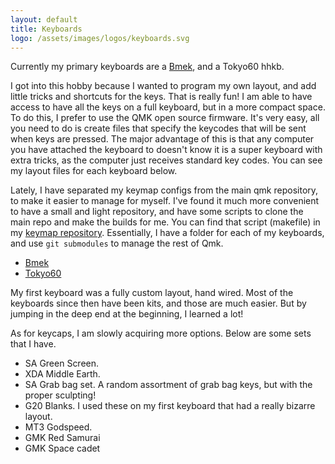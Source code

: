 ```yaml
---
layout: default
title: Keyboards
logo: /assets/images/logos/keyboards.svg
---
```


Currently my primary keyboards are a [Bmek](https://github.com/Bemeier/bmek), and a Tokyo60 hhkb.

I got into this hobby because I wanted to program my own layout, and add little tricks and shortcuts for the keys.
That is really fun!
I am able to have access to have all the keys on a full keyboard, but in a more compact space.
To do this, I prefer to use the QMK open source firmware.
It's very easy, all you need to do is create files that specify the keycodes that will be sent when keys are pressed.
The major advantage of this is that any computer you have attached the keyboard to doesn't know it is a super keyboard with extra tricks, as the computer just receives standard key codes. You can see my layout files for each keyboard below.

Lately, I have separated my keymap configs from the main qmk repository, to make it easier to manage for myself.
I've found it much more convenient to have a small and light repository, and have some scripts to clone the main repo and make the builds for me.
You can find that script (makefile) in my [keymap repository](https://github.com/pwxn/keymaps).
Essentially, I have a folder for each of my keyboards, and use `git submodules` to manage the rest of Qmk.

* [Bmek](https://github.com/pwxn/keymaps/blob/master/bmek/keymap.c)
* [Tokyo60](https://github.com/pwxn/keymaps/blob/master/tokyo60/keymap.c)

My first keyboard was a fully custom layout, hand wired. Most of the keyboards since then have been kits, and those are much easier.
But by jumping in the deep end at the beginning, I learned a lot!

As for keycaps, I am slowly acquiring more options.
Below are some sets that I have.

* SA Green Screen.
* XDA Middle Earth.
* SA Grab bag set. A random assortment of grab bag keys, but with the proper sculpting!
* G20 Blanks. I used these on my first keyboard that had a really bizarre layout.
* MT3 Godspeed.
* GMK Red Samurai
* GMK Space cadet
